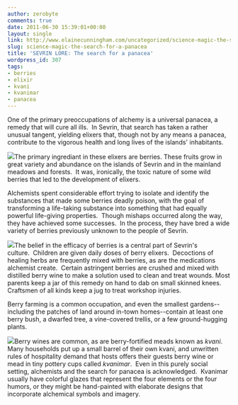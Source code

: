 ```yaml
---
author: zerobyte
comments: true
date: 2011-06-30 15:39:01+00:00
layout: single
link: http://www.elainecunningham.com/uncategorized/science-magic-the-search-for-a-panacea/
slug: science-magic-the-search-for-a-panacea
title: 'SEVRIN LORE: The search for a panacea'
wordpress_id: 307
tags:
- berries
- elixir
- kvani
- kvanimar
- panacea
---
```


One of the primary preoccupations of alchemy is a universal panacea, a remedy that will cure all ills.  In Sevrin, that search has taken a rather unusual tangent, yielding elixers that, though not by any means a panacea, contribute to the vigorous health and long lives of the islands' inhabitants.

[![](http://www.elainecunningham.com/wp-content/uploads/2011/06/viburnum_berries_375-150x150.jpg)](http://www.elainecunningham.com/wp-content/uploads/2011/06/viburnum_berries_375.jpg)The primary ingrediant in these elixers are berries. These fruits grow in great variety and abundance on the islands of Sevrin and in the mainland meadows and forests.  It was, ironically, the toxic nature of some wild berries that led to the development of elixers.

Alchemists spent considerable effort trying to isolate and identify the substances that made some berries deadly poison, with the goal of transforming a life-taking substance into something that had equally powerful life-giving properties.  Though mishaps occurred along the way, they have achieved some successes.  In the process, they have bred a wide variety of berries previously unknown to the people of Sevrin.

[![](http://www.elainecunningham.com/wp-content/uploads/2011/06/Sea_buckthorn_berries1-150x150.jpg)](http://www.elainecunningham.com/wp-content/uploads/2011/06/Sea_buckthorn_berries1.jpg)The belief in the efficacy of berries is a central part of Sevrin's culture.  Children are given daily doses of berry elixers.  Decoctions of healing herbs are frequently mixed with berries, as are the medications alchemist create.  Certain astringent berries are crushed and mixed with distilled berry wine to make a solution used to clean and treat wounds. Most parents keep a jar of this remedy on hand to dab on small skinned knees. Craftsmen of all kinds keep a jug to treat workshop injuries.

Berry farming is a common occupation, and even the smallest gardens--including the patches of land around in-town homes--contain at least one berry bush, a dwarfed tree, a vine-covered trellis, or a few ground-hugging plants.

[![](http://www.elainecunningham.com/wp-content/uploads/2011/06/mugs2-150x150.jpg)](http://www.elainecunningham.com/wp-content/uploads/2011/06/mugs2.jpg)Berry wines are common, as are berry-fortified meads known as _kvani_. Many households put up a small barrel of their own kvani, and unwritten rules of hospitality demand that hosts offers their guests berry wine or mead in tiny pottery cups called _kvanimar_.  Even in this purely social setting, alchemists and the search for panacea is acknowledged.  Kvanimar usually have colorful glazes that represent the four elements or the four humors, or they might be hand-painted with elaborate designs that incorporate alchemical symbols and imagery.
